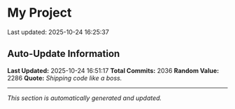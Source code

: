 # My Project


Last updated: 2025-10-24 16:25:37



























































































































































































































































































































































































































































































































































































































































































































































































































































































































































































































































































































































































































































































































































































































































































































































































































































































































































































































































































































































































































































































































































































































































































































































































































































































































## Auto-Update Information

**Last Updated:** 2025-10-24 16:51:17
**Total Commits:** 2036
**Random Value:** 2286
**Quote:** _Shipping code like a boss._

---
_This section is automatically generated and updated._
